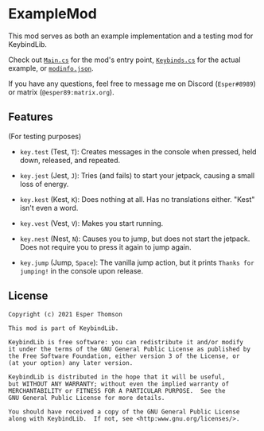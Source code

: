 # ExampleMod

This mod serves as both an example implementation and a testing mod for KeybindLib.

Check out [`Main.cs`](./Main.cs) for the mod's entry point, [`Keybinds.cs`](./Keybinds.cs) for the actual example, or [`modinfo.json`](./modinfo.json).

If you have any questions, feel free to message me on Discord (`Esper#8989`) or matrix (`@esper89:matrix.org`).

## Features
(For testing purposes)

 - `key.test` (Test, `T`): Creates messages in the console when pressed, held down, released, and repeated.

 - `key.jest` (Jest, `J`): Tries (and fails) to start your jetpack, causing a small loss of energy.

 - `key.kest` (Kest, `K`): Does nothing at all. Has no translations either. "Kest" isn't even a word.

 - `key.vest` (Vest, `V`): Makes you start running.

 - `key.nest` (Nest, `N`): Causes you to jump, but does not start the jetpack. Does not require you to press it again to jump again.

 - `key.jump` (Jump, `Space`): The vanilla jump action, but it prints `Thanks for jumping!` in the console upon release.

## License
    Copyright (c) 2021 Esper Thomson

    This mod is part of KeybindLib.

    KeybindLib is free software: you can redistribute it and/or modify
    it under the terms of the GNU General Public License as published by
    the Free Software Foundation, either version 3 of the License, or
    (at your option) any later version.

    KeybindLib is distributed in the hope that it will be useful,
    but WITHOUT ANY WARRANTY; without even the implied warranty of
    MERCHANTABILITY or FITNESS FOR A PARTICULAR PURPOSE.  See the
    GNU General Public License for more details.

    You should have received a copy of the GNU General Public License
    along with KeybindLib.  If not, see <http:www.gnu.org/licenses/>.
